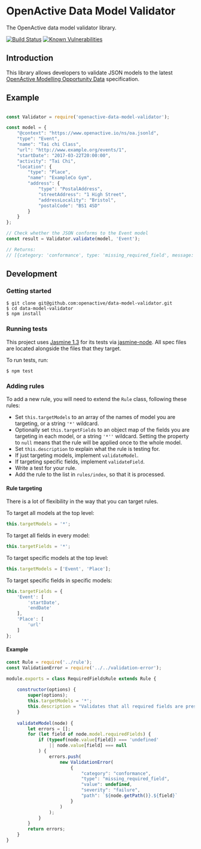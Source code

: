 # OpenActive Data Model Validator

The OpenActive data model validator library.

[![Build Status](https://travis-ci.org/openactive/data-model-validator.svg?branch=master)](https://travis-ci.org/openactive/data-model-validator)
[![Known Vulnerabilities](https://snyk.io/test/github/openactive/data-model-validator/badge.svg)](https://snyk.io/test/github/openactive/data-model-validator)

## Introduction

This library allows developers to validate JSON models to the latest [OpenActive Modelling Opportunity Data](https://www.openactive.io/modelling-opportunity-data/) specification.

## Example

```js

const Validator = require('openactive-data-model-validator');

const model = {
    "@context": "https://www.openactive.io/ns/oa.jsonld",
    "type": "Event",
    "name": "Tai chi Class",
    "url": "http://www.example.org/events/1",
    "startDate": "2017-03-22T20:00:00",
    "activity": "Tai Chi",
    "location": {
        "type": "Place",
        "name": "ExampleCo Gym",
        "address": {
            "type": "PostalAddress",
            "streetAddress": "1 High Street",
            "addressLocality": "Bristol",
            "postalCode": "BS1 4SD"
        }
    }
};

// Check whether the JSON conforms to the Event model
const result = Validator.validate(model, 'Event');

// Returns:
// [{category: 'conformance', type: 'missing_required_field', message: 'Required field is missing.', value: undefined, severity: 'failure', path: '$.context' }, ... ]

```

## Development

### Getting started

```shell
$ git clone git@github.com:openactive/data-model-validator.git
$ cd data-model-validator
$ npm install
```
### Running tests

This project uses [Jasmine 1.3](https://jasmine.github.io/) for its tests via [jasmine-node](https://github.com/mhevery/jasmine-node). All spec files are located alongside the files that they target.

To run tests, run:

```shell
$ npm test
```

### Adding rules

To add a new rule, you will need to extend the `Rule` class, following these rules:

* Set `this.targetModels` to an array of the names of model you are targeting, or a string `'*'` wildcard.
* Optionally set `this.targetFields` to an object map of the fields you are targeting in each model, or a string `'*''` wildcard. Setting the property to `null` means that the rule will be applied once to the whole model.
* Set `this.description` to explain what the rule is testing for.
* If just targeting models, implement `validateModel`.
* If targeting specific fields, implement `validateField`.
* Write a test for your rule.
* Add the rule to the list in `rules/index`, so that it is processed.

#### Rule targeting

There is a lot of flexibility in the way that you can target rules.

To target all models at the top level:

```js
this.targetModels = '*';
```

To target all fields in every model:

```js
this.targetFields = '*';
```

To target specific models at the top level:

```js
this.targetModels = ['Event', 'Place'];
```

To target specific fields in specific models:

```js
this.targetFields = {
    'Event': [
        'startDate',
        'endDate'
    ],
    'Place': [
        'url'
    ]
};
```

#### Example

```js
const Rule = require('../rule');
const ValidationError = require('../../validation-error');

module.exports = class RequiredFieldsRule extends Rule {
    
    constructor(options) {
        super(options);
        this.targetModels = '*';
        this.description = "Validates that all required fields are present in the JSON data.";
    }
    
    validateModel(node) {
        let errors = [];
        for (let field of node.model.requiredFields) {
            if (typeof(node.value[field]) === 'undefined'
                || node.value[field] === null
            ) {
                errors.push(
                    new ValidationError(
                        {
                            "category": "conformance",
                            "type": "missing_required_field",
                            "value": undefined,
                            "severity": "failure",
                            "path": `${node.getPath()}.${field}`
                        }
                    )
                );
            }
        }
        return errors;
    }
}
```
